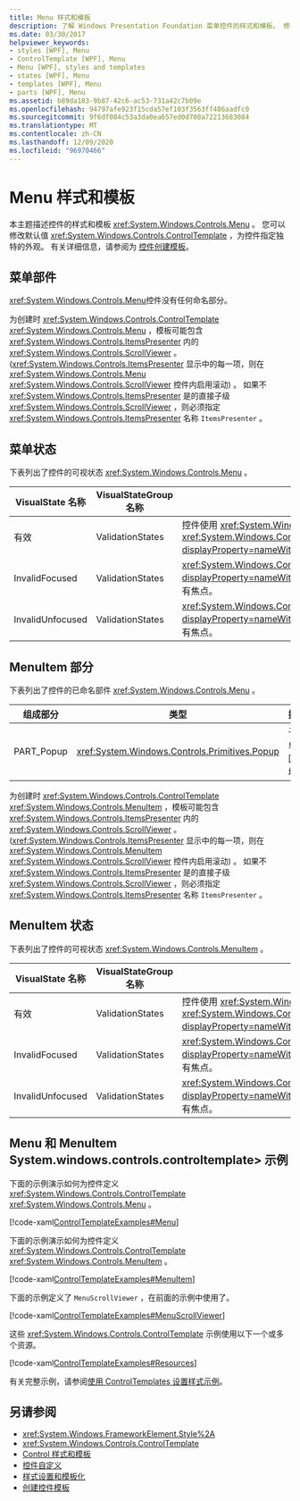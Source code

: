 ```yaml
---
title: Menu 样式和模板
description: 了解 Windows Presentation Foundation 菜单控件的样式和模板。 修改 System.windows.controls.controltemplate>，为控件指定独特的外观。
ms.date: 03/30/2017
helpviewer_keywords:
- styles [WPF], Menu
- ControlTemplate [WPF], Menu
- Menu [WPF], styles and templates
- states [WPF], Menu
- templates [WPF], Menu
- parts [WPF], Menu
ms.assetid: b89da183-9b87-42c6-ac53-731a42c7b09e
ms.openlocfilehash: 94797afe923f15cda57ef103f3563ff486aadfc0
ms.sourcegitcommit: 9f6df084c53a3da0ea657ed0d708a72213683084
ms.translationtype: MT
ms.contentlocale: zh-CN
ms.lasthandoff: 12/09/2020
ms.locfileid: "96970466"
---
```

# <a name="menu-styles-and-templates"></a>Menu 样式和模板
本主题描述控件的样式和模板 <xref:System.Windows.Controls.Menu> 。 您可以修改默认值 <xref:System.Windows.Controls.ControlTemplate> ，为控件指定独特的外观。 有关详细信息，请参阅为 [控件创建模板](/dotnet/desktop-wpf/themes/how-to-create-apply-template)。  
  
## <a name="menu-parts"></a>菜单部件  
 <xref:System.Windows.Controls.Menu>控件没有任何命名部分。  
  
 为创建时 <xref:System.Windows.Controls.ControlTemplate> <xref:System.Windows.Controls.Menu> ，模板可能包含 <xref:System.Windows.Controls.ItemsPresenter> 内的 <xref:System.Windows.Controls.ScrollViewer> 。  (<xref:System.Windows.Controls.ItemsPresenter> 显示中的每一项，则在 <xref:System.Windows.Controls.Menu> <xref:System.Windows.Controls.ScrollViewer> 控件内启用滚动) 。  如果不 <xref:System.Windows.Controls.ItemsPresenter> 是的直接子级 <xref:System.Windows.Controls.ScrollViewer> ，则必须指定 <xref:System.Windows.Controls.ItemsPresenter> 名称 `ItemsPresenter` 。  
  
## <a name="menu-states"></a>菜单状态  
 下表列出了控件的可视状态 <xref:System.Windows.Controls.Menu> 。  
  
|VisualState 名称|VisualStateGroup 名称|描述|  
|-|-|-|  
|有效|ValidationStates|控件使用 <xref:System.Windows.Controls.Validation> 类， <xref:System.Windows.Controls.Validation.HasError%2A?displayProperty=nameWithType> 附加属性为 `false` 。|  
|InvalidFocused|ValidationStates|<xref:System.Windows.Controls.Validation.HasError%2A?displayProperty=nameWithType>附加属性是 `true` 控件具有焦点。|  
|InvalidUnfocused|ValidationStates|<xref:System.Windows.Controls.Validation.HasError%2A?displayProperty=nameWithType>附加属性是 `true` 控件没有焦点。|  
  
## <a name="menuitem-parts"></a>MenuItem 部分  
 下表列出了控件的已命名部件 <xref:System.Windows.Controls.Menu> 。  
  
|组成部分|类型|描述|  
|-|-|-|  
|PART_Popup|<xref:System.Windows.Controls.Primitives.Popup>|子菜单的区域。|  
  
 为创建时 <xref:System.Windows.Controls.ControlTemplate> <xref:System.Windows.Controls.MenuItem> ，模板可能包含 <xref:System.Windows.Controls.ItemsPresenter> 内的 <xref:System.Windows.Controls.ScrollViewer> 。  (<xref:System.Windows.Controls.ItemsPresenter> 显示中的每一项，则在 <xref:System.Windows.Controls.MenuItem> <xref:System.Windows.Controls.ScrollViewer> 控件内启用滚动) 。  如果不 <xref:System.Windows.Controls.ItemsPresenter> 是的直接子级 <xref:System.Windows.Controls.ScrollViewer> ，则必须指定 <xref:System.Windows.Controls.ItemsPresenter> 名称 `ItemsPresenter` 。  
  
## <a name="menuitem-states"></a>MenuItem 状态  
 下表列出了控件的可视状态 <xref:System.Windows.Controls.MenuItem> 。  
  
|VisualState 名称|VisualStateGroup 名称|描述|  
|-|-|-|  
|有效|ValidationStates|控件使用 <xref:System.Windows.Controls.Validation> 类， <xref:System.Windows.Controls.Validation.HasError%2A?displayProperty=nameWithType> 附加属性为 `false` 。|  
|InvalidFocused|ValidationStates|<xref:System.Windows.Controls.Validation.HasError%2A?displayProperty=nameWithType>附加属性是 `true` 控件具有焦点。|  
|InvalidUnfocused|ValidationStates|<xref:System.Windows.Controls.Validation.HasError%2A?displayProperty=nameWithType>附加属性是 `true` 控件没有焦点。|  
  
## <a name="menu-and-menuitem-controltemplate-example"></a>Menu 和 MenuItem System.windows.controls.controltemplate> 示例  
 下面的示例演示如何为控件定义 <xref:System.Windows.Controls.ControlTemplate> <xref:System.Windows.Controls.Menu> 。  
  
 [!code-xaml[ControlTemplateExamples#Menu](~/samples/snippets/csharp/VS_Snippets_Wpf/ControlTemplateExamples/CS/resources/menu.xaml#menu)]  
  
 下面的示例演示如何为控件定义 <xref:System.Windows.Controls.ControlTemplate> <xref:System.Windows.Controls.MenuItem> 。  
  
 [!code-xaml[ControlTemplateExamples#MenuItem](~/samples/snippets/csharp/VS_Snippets_Wpf/ControlTemplateExamples/CS/resources/menu.xaml#menuitem)]  
  
 下面的示例定义了 `MenuScrollViewer` ，在前面的示例中使用了。  
  
 [!code-xaml[ControlTemplateExamples#MenuScrollViewer](~/samples/snippets/csharp/VS_Snippets_Wpf/ControlTemplateExamples/CS/resources/menu.xaml#menuscrollviewer)]  
  
 这些 <xref:System.Windows.Controls.ControlTemplate> 示例使用以下一个或多个资源。  
  
 [!code-xaml[ControlTemplateExamples#Resources](~/samples/snippets/csharp/VS_Snippets_Wpf/ControlTemplateExamples/CS/resources/shared.xaml#resources)]  
  
 有关完整示例，请参阅[使用 ControlTemplates 设置样式示例](https://github.com/Microsoft/WPF-Samples/tree/master/Styles%20&%20Templates/IntroToStylingAndTemplating)。  
  
## <a name="see-also"></a>另请参阅

- <xref:System.Windows.FrameworkElement.Style%2A>
- <xref:System.Windows.Controls.ControlTemplate>
- [Control 样式和模板](control-styles-and-templates.md)
- [控件自定义](control-customization.md)
- [样式设置和模板化](/dotnet/desktop-wpf/fundamentals/styles-templates-overview)
- [创建控件模板](/dotnet/desktop-wpf/themes/how-to-create-apply-template)
